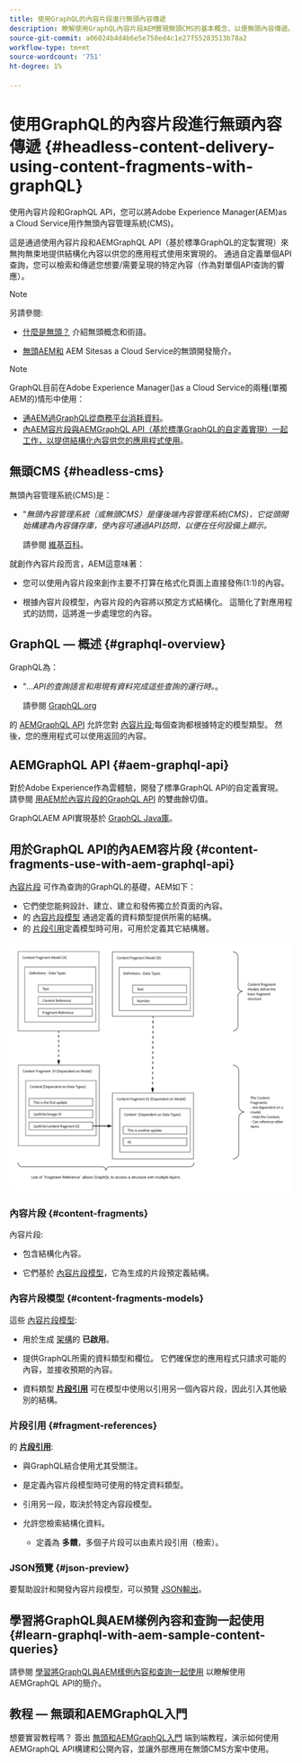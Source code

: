 ```yaml
---
title: 使用GraphQL的內容片段進行無頭內容傳遞
description: 瞭解使用GraphQL內容片段AEM實現無頭CMS的基本概念，以便無頭內容傳遞。
source-git-commit: a06024b4d4b6e5e750ed4c1e27f55283513b78a2
workflow-type: tm+mt
source-wordcount: '751'
ht-degree: 1%

---
```


# 使用GraphQL的內容片段進行無頭內容傳遞 {#headless-content-delivery-using-content-fragments-with-graphQL}

使用內容片段和GraphQL API，您可以將Adobe Experience Manager(AEM)as a Cloud Service用作無頭內容管理系統(CMS)。

這是通過使用內容片段和AEMGraphQL API（基於標準GraphQL的定製實現）來無拘無束地提供結構化內容以供您的應用程式使用來實現的。 通過自定義單個API查詢，您可以檢索和傳遞您想要/需要呈現的特定內容（作為對單個API查詢的響應）。

>[!NOTE]
>
>另請參閱:
>
>* [什麼是無頭？](/help/headless/what-is-headless.md) 介紹無頭概念和術語。
>
>* [無頭AEM和](/help/headless/introduction.md) AEM Sitesas a Cloud Service的無頭開發簡介。


>[!NOTE]
>
>GraphQL目前在Adobe Experience Manager()as a Cloud Service的兩種(單獨AEM的)情形中使用：
>
>* [通AEM過GraphQL從商務平台消耗資料](/help/commerce-cloud/integrating/magento.md)。
>* [內AEM容片段與AEMGraphQL API（基於標準GraphQL的自定義實現）一起工作，以提供結構化內容供您的應用程式使用](/help/headless/graphql-api/content-fragments.md)。


## 無頭CMS {#headless-cms}

無頭內容管理系統(CMS)是：

* &quot;*無頭內容管理系統（或無頭CMS）是僅後端內容管理系統(CMS)，它從頭開始構建為內容儲存庫，使內容可通過API訪問，以便在任何設備上顯示。*

   請參閱 [維基百科](https://en.wikipedia.org/wiki/Headless_content_management_system)。

就創作內容片段而言，AEM這意味著：

* 您可以使用內容片段來創作主要不打算在格式化頁面上直接發佈(1:1)的內容。

* 根據內容片段模型，內容片段的內容將以預定方式結構化。 這簡化了對應用程式的訪問，這將進一步處理您的內容。

## GraphQL — 概述 {#graphql-overview}

GraphQL為：

* &quot;*...API的查詢語言和用現有資料完成這些查詢的運行時。*。

   請參閱 [GraphQL.org](https://graphql.org)

的 [AEMGraphQL API](#aem-graphql-api) 允許您對 [內容片段](/help/sites-cloud/administering/content-fragments/content-fragments.md);每個查詢都根據特定的模型類型。 然後，您的應用程式可以使用返回的內容。

## AEMGraphQL API {#aem-graphql-api}

對於Adobe Experience作為雲體驗，開發了標準GraphQL API的自定義實現。 請參閱 [用AEM於內容片段的GraphQL API](/help/headless/graphql-api/content-fragments.md) 的雙曲餘切值。

GraphQLAEM API實現基於 [GraphQL Java庫](https://graphql.org/code/#java)。

## 用於GraphQL API的內AEM容片段 {#content-fragments-use-with-aem-graphql-api}

[內容片段](#content-fragments) 可作為查詢的GraphQL的基礎，AEM如下：

* 它們使您能夠設計、建立、建立和發佈獨立於頁面的內容。
* 的 [內容片段模型](#content-fragments-models) 通過定義的資料類型提供所需的結構。
* 的 [片段引用](#fragment-references)定義模型時可用，可用於定義其它結構層。

![用於GraphQL的內容片段](assets/cfm-nested-01.png "用於GraphQL的內容片段")

### 內容片段 {#content-fragments}

內容片段:

* 包含結構化內容。

* 它們基於 [內容片段模型](#content-fragments-models)，它為生成的片段預定義結構。

### 內容片段模型 {#content-fragments-models}

這些 [內容片段模型](/help/sites-cloud/administering/content-fragments/content-fragments-models.md):

* 用於生成 [架構](https://graphql.org/learn/schema/)的 **已啟用**。

* 提供GraphQL所需的資料類型和欄位。 它們確保您的應用程式只請求可能的內容，並接收預期的內容。

* 資料類型 **[片段引用](#fragment-references)** 可在模型中使用以引用另一個內容片段，因此引入其他級別的結構。

### 片段引用 {#fragment-references}

的 **[片段引用](/help/sites-cloud/administering/content-fragments/content-fragments-models.md#fragment-reference-nested-fragments)**:

* 與GraphQL結合使用尤其受關注。

* 是定義內容片段模型時可使用的特定資料類型。

* 引用另一段，取決於特定內容段模型。

* 允許您檢索結構化資料。

   * 定義為 **多饋**，多個子片段可以由素片段引用（檢索）。

### JSON預覽 {#json-preview}

要幫助設計和開發內容片段模型，可以預覽 [JSON輸出](/help/sites-cloud/administering/content-fragments/content-fragments-json-preview.md)。

## 學習將GraphQL與AEM樣例內容和查詢一起使用 {#learn-graphql-with-aem-sample-content-queries}

請參閱 [學習將GraphQL與AEM樣例內容和查詢一起使用](/help/headless/graphql-api/sample-queries.md) 以瞭解使用AEMGraphQL API的簡介。

## 教程 — 無頭和AEMGraphQL入門

想要實習教程嗎？ 簽出 [無頭和AEMGraphQL入門](https://experienceleague.adobe.com/docs/experience-manager-learn/getting-started-with-aem-headless/graphql/overview.html) 端到端教程，演示如何使用AEMGraphQL API構建和公開內容，並讓外部應用在無頭CMS方案中使用。
